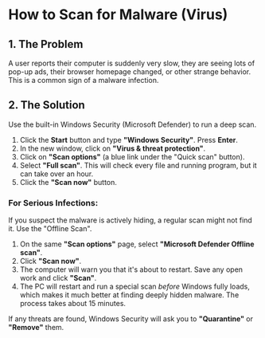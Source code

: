 # How to Scan for Malware (Virus)

## 1. The Problem

A user reports their computer is suddenly very slow, they are seeing lots of pop-up ads, their browser homepage changed, or other strange behavior. This is a common sign of a malware infection.

## 2. The Solution

Use the built-in Windows Security (Microsoft Defender) to run a deep scan.

1.  Click the **Start** button and type **"Windows Security"**. Press **Enter**.
2.  In the new window, click on **"Virus & threat protection"**.
3.  Click on **"Scan options"** (a blue link under the "Quick scan" button).
4.  Select **"Full scan"**. This will check every file and running program, but it can take over an hour.
5.  Click the **"Scan now"** button.

### For Serious Infections:

If you suspect the malware is actively hiding, a regular scan might not find it. Use the "Offline Scan".

1.  On the same **"Scan options"** page, select **"Microsoft Defender Offline scan"**.
2.  Click **"Scan now"**.
3.  The computer will warn you that it's about to restart. Save any open work and click **"Scan"**.
4.  The PC will restart and run a special scan *before* Windows fully loads, which makes it much better at finding deeply hidden malware. The process takes about 15 minutes.

If any threats are found, Windows Security will ask you to **"Quarantine"** or **"Remove"** them.
